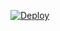 [![Deploy](https://www.herokucdn.com/deploy/button.svg)](https://heroku.com/deploy?template=https://github.com/yawa107/LoLHuman/)
